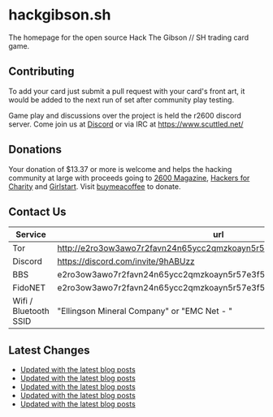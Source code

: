 # hackgibson.sh
The homepage for the open source Hack The Gibson // SH trading card game.


## Contributing

To add your card just submit a pull request with your card's front art, it would be added to the next run of set after community play testing.

Game play and discussions over the project is held the r2600 discord server. Come join us at [Discord](https://discord.com/invite/9hABUzz) or via IRC at https://www.scuttled.net/


## Donations

Your donation of $13.37 or more is welcome and helps the hacking community at large with proceeds going to [2600 Magazine](https://2600.com/), [Hackers for Charity](https://hackersforcharity.org) and [Girlstart](https://girlstart.org).  Visit [buymeacoffee](https://www.buymeacoffee.com/hackgibson.sh) to donate.


## Contact Us

Service | url
-|-
Tor | http://e2ro3ow3awo7r2favn24n65ycc2qmzkoayn5r57e3f56nvjwdcgg32ad.onion
Discord | https://discord.com/invite/9hABUzz
BBS | e2ro3ow3awo7r2favn24n65ycc2qmzkoayn5r57e3f56nvjwdcgg32ad.onion:23
FidoNET | e2ro3ow3awo7r2favn24n65ycc2qmzkoayn5r57e3f56nvjwdcgg32ad.onion:24554
Wifi / Bluetooth SSID | "Ellingson Mineral Company" or "EMC Net - <fidonet address>"

## Latest Changes
<!-- BLOG-POST-LIST:START -->
- [Updated with the latest blog posts](https://github.com/DFW2600/hackgibson.sh/commit/4cc5098cf24104e5356f230226cc3d22b09b837a)
- [Updated with the latest blog posts](https://github.com/DFW2600/hackgibson.sh/commit/b393e07a234ac4336c118cccc030d5d1a5fac4e7)
- [Updated with the latest blog posts](https://github.com/DFW2600/hackgibson.sh/commit/c17ecb0cff80a2e962ee2cc5b7bc3a511c91859e)
- [Updated with the latest blog posts](https://github.com/DFW2600/hackgibson.sh/commit/3810cedc59eac3985493b78e40ceb9c2e1a24618)
- [Updated with the latest blog posts](https://github.com/DFW2600/hackgibson.sh/commit/8aecbb353bfe9396cc1c4592e8a44027ee1b802f)
<!-- BLOG-POST-LIST:END -->
